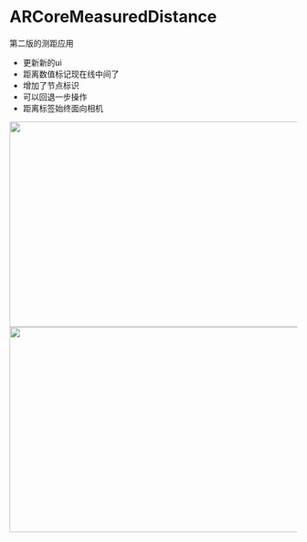 # ARCoreMeasuredDistance
第二版的测距应用
* 更新新的ui
* 距离数值标记现在线中间了
* 增加了节点标识
* 可以回退一步操作
* 距离标签始终面向相机

   
<img width="748" height="360" src="https://github.com/Terran-Marine/ARCoreMeasuredDistance/blob/master/preview3.jpg?raw=true"/>

<img width="748" height="360" src="https://github.com/Terran-Marine/ARCoreMeasuredDistance/blob/master/preview4.jpg?raw=true"/>
